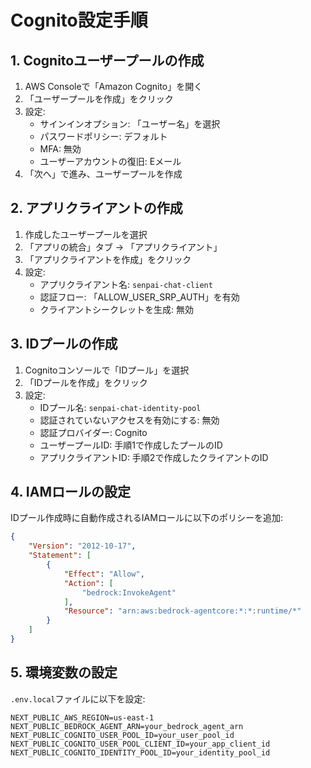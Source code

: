 # Cognito設定手順

## 1. Cognitoユーザープールの作成

1. AWS Consoleで「Amazon Cognito」を開く
2. 「ユーザープールを作成」をクリック
3. 設定:
   - サインインオプション: 「ユーザー名」を選択
   - パスワードポリシー: デフォルト
   - MFA: 無効
   - ユーザーアカウントの復旧: Eメール
4. 「次へ」で進み、ユーザープールを作成

## 2. アプリクライアントの作成

1. 作成したユーザープールを選択
2. 「アプリの統合」タブ → 「アプリクライアント」
3. 「アプリクライアントを作成」をクリック
4. 設定:
   - アプリクライアント名: `senpai-chat-client`
   - 認証フロー: 「ALLOW_USER_SRP_AUTH」を有効
   - クライアントシークレットを生成: 無効

## 3. IDプールの作成

1. Cognitoコンソールで「IDプール」を選択
2. 「IDプールを作成」をクリック
3. 設定:
   - IDプール名: `senpai-chat-identity-pool`
   - 認証されていないアクセスを有効にする: 無効
   - 認証プロバイダー: Cognito
   - ユーザープールID: 手順1で作成したプールのID
   - アプリクライアントID: 手順2で作成したクライアントのID

## 4. IAMロールの設定

IDプール作成時に自動作成されるIAMロールに以下のポリシーを追加:

```json
{
    "Version": "2012-10-17",
    "Statement": [
        {
            "Effect": "Allow",
            "Action": [
                "bedrock:InvokeAgent"
            ],
            "Resource": "arn:aws:bedrock-agentcore:*:*:runtime/*"
        }
    ]
}
```

## 5. 環境変数の設定

`.env.local`ファイルに以下を設定:

```
NEXT_PUBLIC_AWS_REGION=us-east-1
NEXT_PUBLIC_BEDROCK_AGENT_ARN=your_bedrock_agent_arn
NEXT_PUBLIC_COGNITO_USER_POOL_ID=your_user_pool_id
NEXT_PUBLIC_COGNITO_USER_POOL_CLIENT_ID=your_app_client_id
NEXT_PUBLIC_COGNITO_IDENTITY_POOL_ID=your_identity_pool_id
```